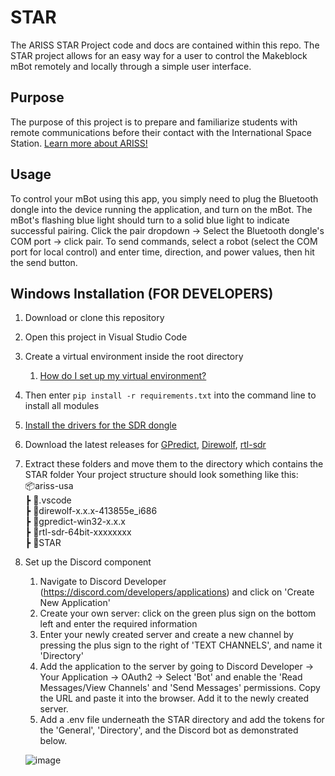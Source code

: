 # STAR
The ARISS STAR Project code and docs are contained within this repo.
The STAR project allows for an easy way for a user to control the Makeblock mBot remotely and locally through a simple user interface.

## Purpose ##
The purpose of this project is to prepare and familiarize students with remote communications before their contact with the International Space Station. 
[Learn more about ARISS!](https://www.ariss.org/)

## Usage ##
To control your mBot using this app, you simply need to plug the Bluetooth dongle into the device running the application, and turn on the mBot.
The mBot's flashing blue light should turn to a solid blue light to indicate successful pairing. Click the pair dropdown -> Select the Bluetooth dongle's COM port -> click pair. To send commands, select a robot (select the COM port for local control) and enter time, direction, and power values, then hit the send button.

## Windows Installation (FOR DEVELOPERS) ##
1. Download or clone this repository
2. Open this project in Visual Studio Code
3. Create a virtual environment inside the root directory
    1. [How do I set up my virtual environment?](https://gist.github.com/MichaelCurrin/3a4d14ba1763b4d6a1884f56a01412b7)
5. Then enter `pip install -r requirements.txt` into the command line to install all modules
6. [Install the drivers for the SDR dongle](https://www.rtl-sdr.com/rtl-sdr-quick-start-guide/)
7. Download the latest releases for [GPredict](https://github.com/csete/gpredict), [Direwolf](https://github.com/wb2osz/direwolf), [rtl-sdr](https://ftp.osmocom.org/binaries/windows/rtl-sdr/)
8. Extract these folders and move them to the directory which contains the STAR folder
Your project structure should look something like this:\
📦ariss-usa\
 ┣ 📂.vscode\
 ┣ 📂direwolf-x.x.x-413855e_i686\
 ┣ 📂gpredict-win32-x.x.x\
 ┣ 📂rtl-sdr-64bit-xxxxxxxx\
 ┣ 📂STAR
9. Set up the Discord component
    1. Navigate to Discord Developer (https://discord.com/developers/applications) and click on 'Create New Application'
    2. Create your own server: click on the green plus sign on the bottom left and enter the required information
    3. Enter your newly created server and create a new channel by pressing the plus sign to the right of 'TEXT CHANNELS', and name it 'Directory'
    4. Add the application to the server by going to Discord Developer -> Your Application -> OAuth2 -> Select 'Bot' and enable the 'Read Messages/View Channels' and 'Send Messages' permissions. Copy the URL and paste it into the browser. Add it to the newly created server.
    6. Add a .env file underneath the STAR directory and add the tokens for the 'General', 'Directory', and the Discord bot as demonstrated below.
    
    ![image](https://user-images.githubusercontent.com/32817861/234155072-23d33c04-e326-455f-a5e3-d86dfa2e6994.png)
